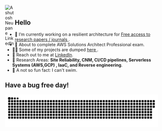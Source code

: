 
<a href="https://www.linkedin.com/in/ashutosh-neupane-7bab97161">
  <img align="left" alt="Ashutosh Neupane LinkedIn" width="32px" src="https://user-images.githubusercontent.com/38281651/213623258-4d63652f-788a-4053-96bb-568371fda63c.png" />
</a> 

</br>

<div>  
  <h2> Hello </h2>
  <ul>
<li>🔭 I’m currently working on a resilient architecture for <a target="_blank" href="https://spaces.qualcomm.com/"> Free access to research papers / journals </a>.</li> 
    <li>🧐 About to complete AWS Solutions Architect Professional exam.</li>
    <li>👨‍💻 Some of my projects are dumped <a href="https://github.com/adhinneupane"> here </a>.</li>
    <li>📝 Reach out to me at <a href="https://www.linkedin.com/in/ashutosh-neupane-7bab97161">LinkedIn</a>.</li>
    <li>💬 Research Areas: <strong> Site Reliability, CNM, CI/CD pipelines, Serverless Systems (AWS,GCP) , IaaC, and Reverse engineering</strong>.</li>
    <li>🎉 A not so fun fact: I can't swim. </li>
  </ul>
</div>

<h2>
Have a bug free day!
</h2>

<a href="https://github.com/adhinneupane"><img align="right" src="contributions.svg"></a>




